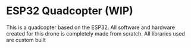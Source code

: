 # ESP32 Quadcopter (WIP)
This is a quadcopter based on the ESP32. All software and hardware created for this drone is completely made from scratch. All libraries used are custom built
